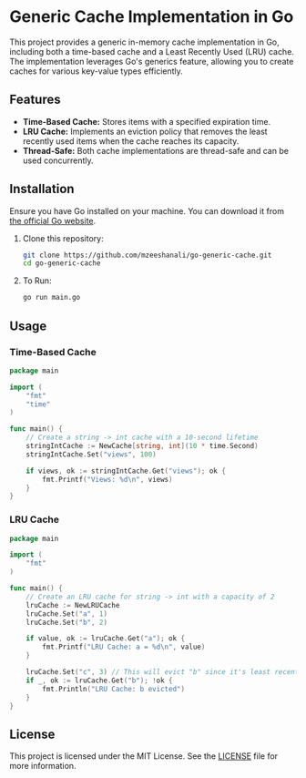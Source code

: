 # Generic Cache Implementation in Go

This project provides a generic in-memory cache implementation in Go, including both a time-based cache and a Least Recently Used (LRU) cache. The implementation leverages Go's generics feature, allowing you to create caches for various key-value types efficiently.

## Features

- **Time-Based Cache:** Stores items with a specified expiration time.
- **LRU Cache:** Implements an eviction policy that removes the least recently used items when the cache reaches its capacity.
- **Thread-Safe:** Both cache implementations are thread-safe and can be used concurrently.

## Installation

Ensure you have Go installed on your machine. You can download it from [the official Go website](https://golang.org/dl/).

1. Clone this repository:

   ```bash
   git clone https://github.com/mzeeshanali/go-generic-cache.git
   cd go-generic-cache
   ```
2. To Run:
   
   ```bash
   go run main.go
   ```
## Usage
### Time-Based Cache
```go
package main

import (
	"fmt"
	"time"
)

func main() {
	// Create a string -> int cache with a 10-second lifetime
	stringIntCache := NewCache[string, int](10 * time.Second)
	stringIntCache.Set("views", 100)

	if views, ok := stringIntCache.Get("views"); ok {
		fmt.Printf("Views: %d\n", views)
	}
}
```

### LRU Cache
```go
package main

import (
	"fmt"
)

func main() {
	// Create an LRU cache for string -> int with a capacity of 2
	lruCache := NewLRUCache 
	lruCache.Set("a", 1)
	lruCache.Set("b", 2)

	if value, ok := lruCache.Get("a"); ok {
		fmt.Printf("LRU Cache: a = %d\n", value)
	}

	lruCache.Set("c", 3) // This will evict "b" since it's least recently used
	if _, ok := lruCache.Get("b"); !ok {
		fmt.Println("LRU Cache: b evicted")
	}
}
```

## License
This project is licensed under the MIT License. See the [LICENSE](LICENSE) file for more information.
